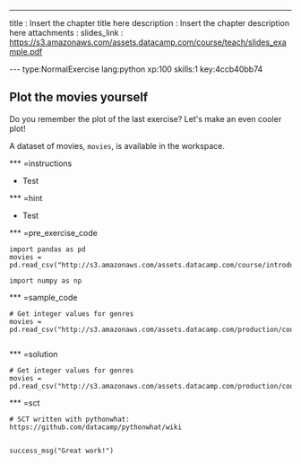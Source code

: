 ---
title       : Insert the chapter title here
description : Insert the chapter description here
attachments :
  slides_link : https://s3.amazonaws.com/assets.datacamp.com/course/teach/slides_example.pdf


--- type:NormalExercise lang:python xp:100 skills:1 key:4ccb40bb74
## Plot the movies yourself

Do you remember the plot of the last exercise? Let's make an even cooler plot!

A dataset of movies, `movies`, is available in the workspace.

*** =instructions
- Test

*** =hint
- Test

*** =pre_exercise_code
```{python}
import pandas as pd
movies = pd.read_csv("http://s3.amazonaws.com/assets.datacamp.com/course/introduction_to_r/movies.csv")

import numpy as np
```

*** =sample_code
```{python}
# Get integer values for genres
movies = pd.read_csv("http://s3.amazonaws.com/assets.datacamp.com/production/course_1983/datasets/311_Service_Requests.csv")


```

*** =solution
```{python}
# Get integer values for genres
movies = pd.read_csv("http://s3.amazonaws.com/assets.datacamp.com/production/course_1983/datasets/311_Service_Requests.csv")

```

*** =sct
```{python}
# SCT written with pythonwhat: https://github.com/datacamp/pythonwhat/wiki


success_msg("Great work!")
```

